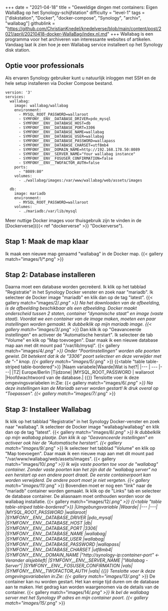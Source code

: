 +++
date = "2021-04-18"
title = "Geweldige dingen met containers: Eigen WallaBag op het Synology-schijfstation"
difficulty = "level-1"
tags = ["diskstation", "Docker", "docker-compose", "Synology", "archiv", "wallabag"]
githublink = "https://github.com/ChristianKnedel/knedelverse/blob/main/content/post/2021/april/20210418-docker-WallaBag/index.nl.md"
+++
Wallabag is een programma voor het archiveren van interessante websites of artikelen. Vandaag laat ik zien hoe je een Wallabag service installeert op het Synology disk station.
## Optie voor professionals
Als ervaren Synology gebruiker kunt u natuurlijk inloggen met SSH en de hele setup installeren via Docker Compose bestand.
```
version: '3'
services:
  wallabag:
    image: wallabag/wallabag
    environment:
      - MYSQL_ROOT_PASSWORD=wallaroot
      - SYMFONY__ENV__DATABASE_DRIVER=pdo_mysql
      - SYMFONY__ENV__DATABASE_HOST=db
      - SYMFONY__ENV__DATABASE_PORT=3306
      - SYMFONY__ENV__DATABASE_NAME=wallabag
      - SYMFONY__ENV__DATABASE_USER=wallabag
      - SYMFONY__ENV__DATABASE_PASSWORD=wallapass
      - SYMFONY__ENV__DATABASE_CHARSET=utf8mb4
      - SYMFONY__ENV__DOMAIN_NAME=http://192.168.178.50:8089
      - SYMFONY__ENV__SERVER_NAME="Your wallabag instance"
      - SYMFONY__ENV__FOSUSER_CONFIRMATION=false
      - SYMFONY__ENV__TWOFACTOR_AUTH=false
    ports:
      - "8089:80"
    volumes:
      - ./wallabag/images:/var/www/wallabag/web/assets/images

  db:
    image: mariadb
    environment:
      - MYSQL_ROOT_PASSWORD=wallaroot
    volumes:
      - ./mariadb:/var/lib/mysql

```
Meer nuttige Docker images voor thuisgebruik zijn te vinden in de [Dockerverse]({{< ref "dockerverse" >}} "Dockerverse").
## Stap 1: Maak de map klaar
Ik maak een nieuwe map genaamd "wallabag" in de Docker map.
{{< gallery match="images/1/*.png" >}}

## Stap 2: Database installeren
Daarna moet een database worden gecreëerd. Ik klik op het tabblad "Registratie" in het Synology Docker venster en zoek naar "mariadb". Ik selecteer de Docker image "mariadb" en klik dan op de tag "latest".
{{< gallery match="images/2/*.png" >}}
Na het downloaden van de afbeelding, is de afbeelding beschikbaar als een afbeelding. Docker maakt onderscheid tussen 2 staten, container "dynamische staat" en image (vaste staat). Voordat we een container van de image maken, moeten een paar instellingen worden gemaakt. Ik dubbelklik op mijn mariadb image.
{{< gallery match="images/3/*.png" >}}
Dan klik ik op "Geavanceerde instellingen" en activeer de "Automatische herstart". Ik selecteer de tab "Volume" en klik op "Map toevoegen". Daar maak ik een nieuwe database map aan met dit mount pad "/var/lib/mysql".
{{< gallery match="images/4/*.png" >}}
Onder "Poortinstellingen" worden alle poorten gewist. Dit betekent dat ik de "3306" poort selecteer en deze verwijder met de "-" knop.
{{< gallery match="images/5/*.png" >}}
{{<table "table table-striped table-bordered">}}
|Naam variabele|Waarde|Wat is het?|
|--- | --- |---|
|TZ| Europe/Berlin	|Tijdzone|
|MYSQL_ROOT_PASSWORD	 | wallaroot |Hoofdwachtwoord van de database.|
{{</table>}}
Tenslotte voer ik deze omgevingsvariabelen in:Zie:
{{< gallery match="images/6/*.png" >}}
Na deze instellingen kan de Mariadb server worden gestart! Ik druk overal op "Toepassen".
{{< gallery match="images/7/*.png" >}}

## Stap 3: Installeer Wallabag
Ik klik op het tabblad "Registratie" in het Synology Docker-venster en zoek naar "wallabag". Ik selecteer de Docker image "wallabag/wallabag" en klik dan op de tag "latest".
{{< gallery match="images/8/*.png" >}}
Ik dubbelklik op mijn wallabag plaatje. Dan klik ik op "Geavanceerde instellingen" en activeer ook hier de "Automatische herstart".
{{< gallery match="images/9/*.png" >}}
Ik selecteer het tabblad "Volume" en klik op "Map toevoegen". Daar maak ik een nieuwe map aan met dit mount pad "/var/www/wallabag/web/assets/images".
{{< gallery match="images/10/*.png" >}}
Ik wijs vaste poorten toe voor de "wallabag" container. Zonder vaste poorten kan het zijn dat de "wallabag server" na een herstart op een andere poort draait. De eerste containerpoort kan worden verwijderd. De andere poort moet je niet vergeten.
{{< gallery match="images/11/*.png" >}}
Bovendien moet er nog een "link" naar de "mariadb" container worden gemaakt. Ik klik op de "Links" tab en selecteer de database container. De aliasnaam moet onthouden worden voor de wallabag installatie.
{{< gallery match="images/12/*.png" >}}
{{<table "table table-striped table-bordered">}}
|Umgebungsvariable	|Waarde|
|--- |---|
|MYSQL_ROOT_PASSWORD	|wallaroot|
|SYMFONY__ENV__DATABASE_DRIVER	|pdo_mysql|
|SYMFONY__ENV__DATABASE_HOST	|db|
|SYMFONY__ENV__DATABASE_PORT	|3306|
|SYMFONY__ENV__DATABASE_NAME	|wallabag|
|SYMFONY__ENV__DATABASE_USER	|wallabag|
|SYMFONY__ENV__DATABASE_PASSWORD	|wallapass|
|SYMFONY__ENV__DATABASE_CHARSET |utf8mb4|
|SYMFONY__ENV__DOMAIN_NAME	|"http://synology-ip:container-port" <- Verander alsjeblieft|
|SYMFONY__ENV__SERVER_NAME	|"Wallabag - Server"|
|SYMFONY__ENV__FOSUSER_CONFIRMATION	|vals|
|SYMFONY__ENV__TWOFACTOR_AUTH	|vals|
{{</table>}}
Tenslotte voer ik deze omgevingsvariabelen in:Zie:
{{< gallery match="images/13/*.png" >}}
De container kan nu worden gestart. Het kan enige tijd duren om de database aan te maken. Het gedrag kan worden waargenomen via de details van de container.
{{< gallery match="images/14/*.png" >}}
Ik bel de wallabag server met het Synology IP adres en mijn container poort.
{{< gallery match="images/15/*.png" >}}

